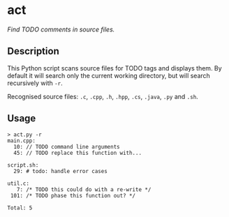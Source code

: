 # act

*Find TODO comments in source files.*

## Description

This Python script scans source files for TODO tags and displays them. By default it will search only the current working directory, but will search recursively with `-r`.

Recognised source files: `.c`, `.cpp`, `.h`, `.hpp`, `.cs`, `.java`, `.py` and `.sh`.

## Usage

```
> act.py -r
main.cpp:
  10: // TODO command line arguments
  45: // TODO replace this function with...

script.sh:
  29: # todo: handle error cases

util.c:
   7: /* TODO this could do with a re-write */
 101: /* TODO phase this function out? */

Total: 5
```
